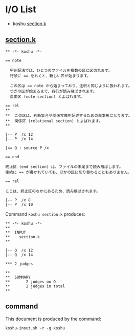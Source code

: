 # I/O List

- koshu [section.k](#sectionk)



## [section.k](section.k)

```
** -*- koshu -*-

== note

  甲州記法では、ひとつのファイルを複数の区に区切れます。
  行頭に == をおくと、新しい区が始まります。

  この区は == note から始まっており、注釈と同じように扱われます。
  つぎの区が始まるまで、各行が読み飛ばされます。
  自由区 (note section) とよばれます。

== rel
**
**  この区は、判断集合や関係写像を記述するための基本形になります。
**  関係区 (relational section) とよばれます。
**

|-- P  /x 12
|-- P  /x 14

|== Q : source P /x

== end

終止区 (end section) は、ファイルの末尾まで読み飛ばします。
後続に == が書かれていても、ほかの区に切り替わることもありません。

== rel

ここは、終止区のなかにあるため、読み飛ばされます。

|-- P  /x 8
|-- P  /x 10
```

Command `koshu section.k` produces:

```
** -*- koshu -*-
**
**  INPUT
**    section.k
**

|-- Q  /x 12
|-- Q  /x 14

*** 2 judges

**
**  SUMMARY
**       2 judges on Q
**       2 judges in total
**
```



## command

This document is produced by the command:

```
koshu-inout.sh -r -g koshu
```

